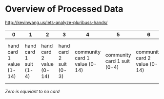 # Overview of Processed Data


http://kevinwang.us/lets-analyze-pluribuss-hands/

| 0 | 1 | 2 | 3 | 4 | 5 | 6 | 7 | 8 | 9 | 10 | 11 | 12 | 13 | 14 | 15 | 16 | 17 | 18
| - | - | - | - | - | - | - | - | - | - | -- | -- | -- | -- | -- | -- | -- | -- | -- |
| hand card 1 value (1-14) | hand card 1 suit (1-4) | hand card 2 value (0-14) | hand card 2 suit (0-3) | community card 1 value (0-14) | community card 1 suit (0-4) | community card 2 value (0-14) | community card 2 suit (0-4) | community card 3 value (0-14) | community card 3 suit (0-4) | community card 4 value (0-14) | community card 4 suit (0-4) | community card 5 value (0-14) | community card 5 suit (0-4) | Percentage of total chips in hand | Percentage of hand bet pot | Percentage of total chips in pot | Stage of game (0, 1, 2, 3) (preflop, postflop, postx, postriver) | move type (0, 1,2)

*Zero is equviant to no card*
